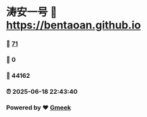 # 涛安一号 :link: https://bentaoan.github.io 
### :page_facing_up: [71](https://bentaoan.github.io/tag.html) 
### :speech_balloon: 0 
### :hibiscus: 44162 
### :alarm_clock: 2025-06-18 22:43:40 
### Powered by :heart: [Gmeek](https://github.com/Meekdai/Gmeek)
